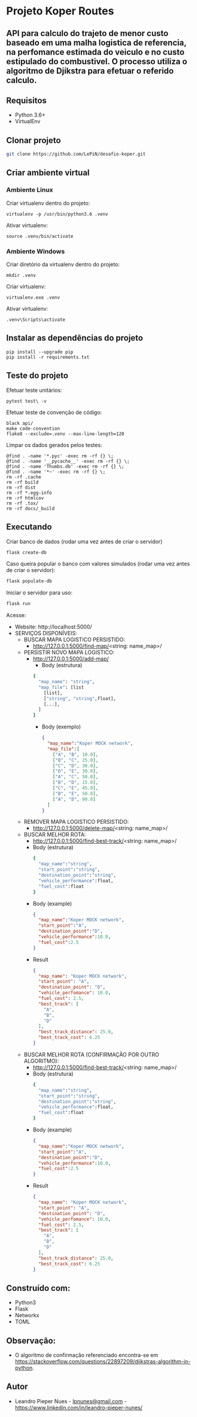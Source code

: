 # Projeto Koper Routes

API para calculo do trajeto de menor custo  baseado em uma malha logistica de referencia, na perfomance estimada do 
veiculo e no custo estipulado do combustivel. O processo utiliza o algoritmo de Djikstra para efetuar o referido calculo.
---

## Requisitos
- Python 3.6+
- VirtualEnv

## Clonar projeto
```bash
git clone https://github.com/LePiN/desafio-koper.git
```

## Criar ambiente virtual

### Ambiente Linux

Criar virtualenv dentro do projeto:
```
virtualenv -p /usr/bin/python3.6 .venv
```

Ativar virtualenv:
```
source .venv/bin/activate
```

### Ambiente Windows

Criar diretório da virtualenv dentro do projeto:
```
mkdir .venv
```

Criar virtualenv:
```
virtualenv.exe .venv
```

Ativar virtualenv:
```
.venv\Scripts\activate
```

## Instalar as dependências do projeto
```
pip install --upgrade pip
pip install -r requirements.txt
```


## Teste do projeto

Efetuar teste unitários:
```
pytest test\ -v
```

Efetuar teste de convenção de código:
```
black api/
make code-convention
flake8 --exclude=.venv --max-line-length=120
```

Limpar os dados gerados pelos testes:
```
@find . -name '*.pyc' -exec rm -rf {} \;
@find . -name '__pycache__' -exec rm -rf {} \;
@find . -name 'Thumbs.db' -exec rm -rf {} \;
@find . -name '*~' -exec rm -rf {} \;
rm -rf .cache
rm -rf build
rm -rf dist
rm -rf *.egg-info
rm -rf htmlcov
rm -rf .tox/
rm -rf docs/_build
```

## Executando

Criar banco de dados (rodar uma vez antes de criar o servidor)
```bash
flask create-db
```

Caso queira popular o banco com valores simulados (rodar uma vez antes de criar o servidor):
```bash
flask populate-db
```

Iniciar o servidor para uso:
```bash
flask run
```

Acesse:

- Website: http://localhost:5000/
- SERVIÇOS DISPONÍVEIS:
    - BUSCAR MAPA LOGISTICO PERSISTIDO:
        - http://127.0.0.1:5000/find-map/<string: name_map>/
    - PERSISTIR NOVO MAPA LOGISTICO:
        - http://127.0.0.1:5000/add-map/
            - Body (estrutura)
            ````bash
            {
              "map_name": "string",
              "map_file": [list
                [list],  
                ["string", "string",float],
                [...],      
              ]
            }
            ````
            - Body (exemplo)
                ```json
                {
                  "map_name":"Koper MOCK network",
                  "map_file":[
                    ["A", "B", 10.0],  
                    ["B", "C", 25.0],
                    ["C", "D", 30.0],
                    ["D", "E", 30.0],        
                    ["A", "C", 50.0],
                    ["B", "D", 15.0],
                    ["C", "E", 45.0],               
                    ["B", "E", 50.0],
                    ["A", "D", 90.0]        
                  ]
                }
                ```
    - REMOVER MAPA LOGISTICO PERSISTIDO:
        - http://127.0.0.1:5000/delete-map/<string: name_map>/
    - BUSCAR MELHOR ROTA:
        - http://127.0.0.1:5000/find-best-track/<string: name_map>/
        - Body (estrutura)
            ```bash
            {
              "map_name":"string",
              "start_point":"string",
              "destination_point":"string",
              "vehicle_performance":float,
              "fuel_cost":float 
            }
            ````
        - Body (example)
            ```json
            {
              "map_name":"Koper MOCK network",
              "start_point":"A",
              "destination_point":"D",
              "vehicle_performance":10.0,
              "fuel_cost":2.5 
            }
            ```
        - Result
            ```json
            {
              "map_name": "Koper MOCK network",
              "start_point": "A",
              "destination_point": "D",
              "vehicle_perfomance": 10.0,
              "fuel_cost": 2.5,
              "best_track": [
                "A",
                "B",
                "D"
              ],
              "best_track_distance": 25.0,
              "best_track_cost": 6.25
            }
            ```
    - BUSCAR MELHOR ROTA (CONFIRMAÇÃO POR OUTRO ALGORITMO):
        - http://127.0.0.1:5000/find-best-track/<string: name_map>/
        - Body (estrutura)
            ```bash
            {
              "map_name":"string",
              "start_point":"string",
              "destination_point":"string",
              "vehicle_performance":float,
              "fuel_cost":float 
            }
            ````
        - Body (example)
            ```json
            {
              "map_name":"Koper MOCK network",
              "start_point":"A",
              "destination_point":"D",
              "vehicle_performance":10.0,
              "fuel_cost":2.5 
            }
            ```
        - Result
            ```json
            {
              "map_name": "Koper MOCK network",
              "start_point": "A",
              "destination_point": "D",
              "vehicle_perfomance": 10.0,
              "fuel_cost": 2.5,
              "best_track": [
                "A",
                "B",
                "D"
              ],
              "best_track_distance": 25.0,
              "best_track_cost": 6.25
            }
            ```

## Construído com:
- Python3
- Flask
- Networkx
- TOML


## Observação:
- O algoritmo de confirmação referenciado encontra-se em https://stackoverflow.com/questions/22897209/dijkstras-algorithm-in-python.

## Autor
- Leandro Pieper Nues - lpnunes@gmail.com - https://www.linkedin.com/in/leandro-pieper-nunes/